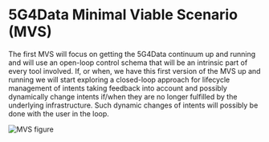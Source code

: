 # 5G4Data Minimal Viable Scenario (MVS)
The first MVS will focus on getting the 5G4Data continuum up and running and will use an open-loop control schema that will be an intrinsic part of every tool involved. If, or when, we have this first version of the MVS up and running we will start exploring a closed-loop approach for lifecycle management of intents taking feedback into account and possibly dynamically change intents if/when they are no longer fulfilled by the underlying infrastructure. Such dynamic changes of intents will possibly be done with the user in the loop.

![MVS figure](static/images/MVS.png)
  